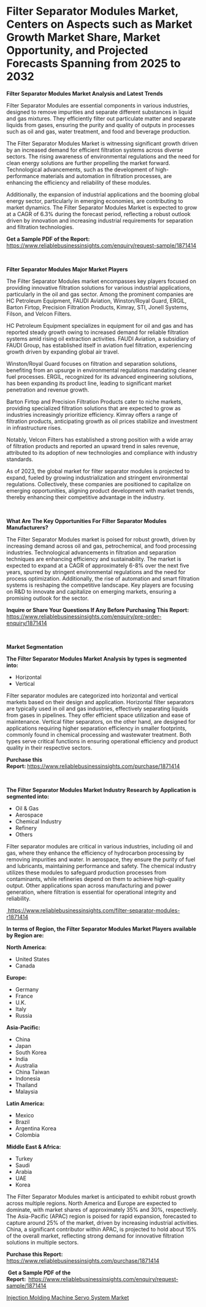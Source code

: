 <p><h1>Filter Separator Modules Market, Centers on Aspects such as Market Growth Market Share, Market Opportunity, and Projected Forecasts Spanning from 2025 to 2032</h1></p><p><strong>Filter Separator Modules Market Analysis and Latest Trends</strong></p>
<p><p>Filter Separator Modules are essential components in various industries, designed to remove impurities and separate different substances in liquid and gas mixtures. They efficiently filter out particulate matter and separate liquids from gases, ensuring the purity and quality of outputs in processes such as oil and gas, water treatment, and food and beverage production. </p><p>The Filter Separator Modules Market is witnessing significant growth driven by an increased demand for efficient filtration systems across diverse sectors. The rising awareness of environmental regulations and the need for clean energy solutions are further propelling the market forward. Technological advancements, such as the development of high-performance materials and automation in filtration processes, are enhancing the efficiency and reliability of these modules. </p><p>Additionally, the expansion of industrial applications and the booming global energy sector, particularly in emerging economies, are contributing to market dynamics. The Filter Separator Modules Market is expected to grow at a CAGR of 6.3% during the forecast period, reflecting a robust outlook driven by innovation and increasing industrial requirements for separation and filtration technologies.</p></p>
<p><strong>Get a Sample PDF of the Report:&nbsp;</strong> <a href="https://www.reliablebusinessinsights.com/enquiry/request-sample/1871414?utm_campaign=2779&utm_medium=2&utm_source=Github&utm_content=ia&utm_term=28022025&utm_id=filter-separator-modules">https://www.reliablebusinessinsights.com/enquiry/request-sample/1871414</a></p>
<p>&nbsp;</p>
<p><strong>Filter Separator Modules Major Market Players</strong></p>
<p><p>The Filter Separator Modules market encompasses key players focused on providing innovative filtration solutions for various industrial applications, particularly in the oil and gas sector. Among the prominent companies are HC Petroleum Equipment, FAUDI Aviation, Winston/Royal Guard, ERGIL, Barton Firtop, Precision Filtration Products, Kimray, STI, Jonell Systems, Filson, and Velcon Filters.</p><p>HC Petroleum Equipment specializes in equipment for oil and gas and has reported steady growth owing to increased demand for reliable filtration systems amid rising oil extraction activities. FAUDI Aviation, a subsidiary of FAUDI Group, has established itself in aviation fuel filtration, experiencing growth driven by expanding global air travel.</p><p>Winston/Royal Guard focuses on filtration and separation solutions, benefiting from an upsurge in environmental regulations mandating cleaner fuel processes. ERGIL, recognized for its advanced engineering solutions, has been expanding its product line, leading to significant market penetration and revenue growth.</p><p>Barton Firtop and Precision Filtration Products cater to niche markets, providing specialized filtration solutions that are expected to grow as industries increasingly prioritize efficiency. Kimray offers a range of filtration products, anticipating growth as oil prices stabilize and investment in infrastructure rises.</p><p>Notably, Velcon Filters has established a strong position with a wide array of filtration products and reported an upward trend in sales revenue, attributed to its adoption of new technologies and compliance with industry standards.</p><p>As of 2023, the global market for filter separator modules is projected to expand, fueled by growing industrialization and stringent environmental regulations. Collectively, these companies are positioned to capitalize on emerging opportunities, aligning product development with market trends, thereby enhancing their competitive advantage in the industry.</p></p>
<p>&nbsp;</p>
<p><strong>What Are The Key Opportunities For Filter Separator Modules Manufacturers?</strong></p>
<p><p>The Filter Separator Modules market is poised for robust growth, driven by increasing demand across oil and gas, petrochemical, and food processing industries. Technological advancements in filtration and separation techniques are enhancing efficiency and sustainability. The market is expected to expand at a CAGR of approximately 6-8% over the next five years, spurred by stringent environmental regulations and the need for process optimization. Additionally, the rise of automation and smart filtration systems is reshaping the competitive landscape. Key players are focusing on R&D to innovate and capitalize on emerging markets, ensuring a promising outlook for the sector.</p></p>
<p><strong>Inquire or Share Your Questions If Any Before Purchasing This Report:</strong> <a href="https://www.reliablebusinessinsights.com/enquiry/pre-order-enquiry/1871414?utm_campaign=2779&utm_medium=2&utm_source=Github&utm_content=ia&utm_term=28022025&utm_id=filter-separator-modules">https://www.reliablebusinessinsights.com/enquiry/pre-order-enquiry/1871414</a></p>
<p>&nbsp;</p>
<p><strong>Market Segmentation</strong></p>
<p><strong>The Filter Separator Modules Market Analysis by types is segmented into:</strong></p>
<p><ul><li>Horizontal</li><li>Vertical</li></ul></p>
<p><p>Filter separator modules are categorized into horizontal and vertical markets based on their design and application. Horizontal filter separators are typically used in oil and gas industries, effectively separating liquids from gases in pipelines. They offer efficient space utilization and ease of maintenance. Vertical filter separators, on the other hand, are designed for applications requiring higher separation efficiency in smaller footprints, commonly found in chemical processing and wastewater treatment. Both types serve critical functions in ensuring operational efficiency and product quality in their respective sectors.</p></p>
<p><strong>Purchase this Report:&nbsp;</strong><a href="https://www.reliablebusinessinsights.com/purchase/1871414?utm_campaign=2779&utm_medium=2&utm_source=Github&utm_content=ia&utm_term=28022025&utm_id=filter-separator-modules">https://www.reliablebusinessinsights.com/purchase/1871414</a></p>
<p>&nbsp;</p>
<p><strong>The Filter Separator Modules Market Industry Research by Application is segmented into:</strong></p>
<p><ul><li>Oil & Gas</li><li>Aerospace</li><li>Chemical Industry</li><li>Refinery</li><li>Others</li></ul></p>
<p><p>Filter separator modules are critical in various industries, including oil and gas, where they enhance the efficiency of hydrocarbon processing by removing impurities and water. In aerospace, they ensure the purity of fuel and lubricants, maintaining performance and safety. The chemical industry utilizes these modules to safeguard production processes from contaminants, while refineries depend on them to achieve high-quality output. Other applications span across manufacturing and power generation, where filtration is essential for operational integrity and reliability.</p></p>
<p><a href="https://www.reliablebusinessinsights.com/filter-separator-modules-r1871414?utm_campaign=2779&utm_medium=2&utm_source=Github&utm_content=ia&utm_term=28022025&utm_id=filter-separator-modules">&nbsp;https://www.reliablebusinessinsights.com/filter-separator-modules-r1871414</a></p>
<p><strong>In terms of Region, the Filter Separator Modules Market Players available by Region are:</strong></p>
<p>
    <p> <strong> North America: </strong>
        <ul>
            <li>United States</li>
            <li>Canada</li>
        </ul>
        </p> 
    <p> <strong> Europe: </strong>
        <ul>
            <li>Germany</li>
            <li>France</li>
            <li>U.K.</li>
            <li>Italy</li>
            <li>Russia</li>
        </ul>
        </p> 
    <p> <strong> Asia-Pacific: </strong>
        <ul>
            <li>China</li>
            <li>Japan</li>
            <li>South Korea</li>
            <li>India</li>
            <li>Australia</li>
            <li>China Taiwan</li>
            <li>Indonesia</li>
            <li>Thailand</li>
            <li>Malaysia</li>
        </ul>
        </p> 
    <p> <strong> Latin America: </strong>
        <ul>
            <li>Mexico</li>
            <li>Brazil</li>
            <li>Argentina Korea</li>
            <li>Colombia</li>
        </ul>
        </p> 
    <p> <strong> Middle East & Africa: </strong>
        <ul>
            <li>Turkey</li>
            <li>Saudi</li>
            <li>Arabia</li>
            <li>UAE</li>
            <li>Korea</li>
        </ul>
    </p>
    </p>
<p><p>The Filter Separator Modules market is anticipated to exhibit robust growth across multiple regions. North America and Europe are expected to dominate, with market shares of approximately 35% and 30%, respectively. The Asia-Pacific (APAC) region is poised for rapid expansion, forecasted to capture around 25% of the market, driven by increasing industrial activities. China, a significant contributor within APAC, is projected to hold about 15% of the overall market, reflecting strong demand for innovative filtration solutions in multiple sectors.</p></p>
<p><strong>Purchase this Report: </strong><a href="https://www.reliablebusinessinsights.com/purchase/1871414?utm_campaign=2779&utm_medium=2&utm_source=Github&utm_content=ia&utm_term=28022025&utm_id=filter-separator-modules">https://www.reliablebusinessinsights.com/purchase/1871414</a></p>
<p>&nbsp;<strong>Get a Sample PDF of the Report:&nbsp;&nbsp;</strong><a href="https://www.reliablebusinessinsights.com/enquiry/request-sample/1871414?utm_campaign=2779&utm_medium=2&utm_source=Github&utm_content=ia&utm_term=28022025&utm_id=filter-separator-modules">https://www.reliablebusinessinsights.com/enquiry/request-sample/1871414</a></p>
<p><strong></strong></p>
<p><p><a href="https://github.com/altafvaraswj/Market-Research-Report-List-1/blob/main/injection-molding-machine-servo-system-market.md?utm_campaign=2779&utm_medium=2&utm_source=Github&utm_content=ia&utm_term=28022025&utm_id=filter-separator-modules">Injection Molding Machine Servo System Market</a></p></p>
